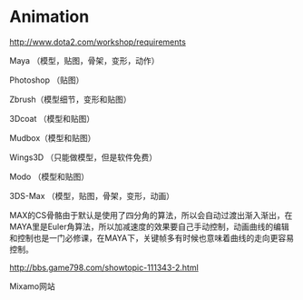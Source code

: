 # Animation

http://www.dota2.com/workshop/requirements


Maya （模型，贴图，骨架，变形，动作）

Photoshop （贴图）

Zbrush（模型细节，变形和贴图）

3Dcoat （模型和贴图）

Mudbox（模型和贴图）

Wings3D （只能做模型，但是软件免费）

Modo （模型和贴图）

3DS-Max （模型，贴图，骨架，变形，动画）


MAX的CS骨骼由于默认是使用了四分角的算法，所以会自动过渡出渐入渐出，在MAYA里是Euler角算法，所以加减速度的效果要自己手动控制，动画曲线的编辑和控制也是一门必修课，在MAYA下，关键帧多有时候也意味着曲线的走向更容易控制。


http://bbs.game798.com/showtopic-111343-2.html


Mixamo网站
